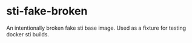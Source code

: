 sti-fake-broken
===============

An intentionally broken fake sti base image.  Used as a fixture for testing docker sti builds.
